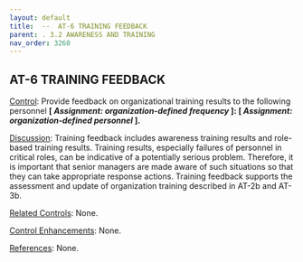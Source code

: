 ```yaml
---
layout: default
title:  --  AT-6 TRAINING FEEDBACK
parent: . 3.2 AWARENESS AND TRAINING 
nav_order: 3260
---
```


## AT-6 TRAINING FEEDBACK

<ins>Control</ins>: Provide feedback on organizational training results to the following personnel
**[ _Assignment: organization-defined frequency_ ]: [ _Assignment: organization-defined personnel_ ].**

<ins>Discussion</ins>: Training feedback includes awareness training results and role-based training results. Training results, especially failures of personnel in critical roles, can be indicative of a potentially serious problem. Therefore, it is important that senior managers are made aware of such situations so that they can take appropriate response actions. Training feedback supports the assessment and update of organization training described in AT-2b and AT-3b.

<ins>Related Controls</ins>: None.

<ins>Control Enhancements</ins>: None.

<ins>References</ins>: None.
